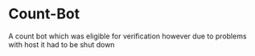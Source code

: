 # Count-Bot

A count bot which was eligible for verification however due to problems with host it had to be shut down
